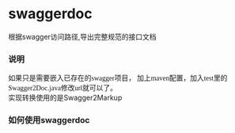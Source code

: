 # swaggerdoc
根据swagger访问路径,导出完整规范的接口文档
<br>

### 说明

<font face="STCAIYUN">如果只是需要嵌入已存在的swagger项目，
加上maven配置，加入test里的Swagger2Doc.java修改url就可以了。
</font>
<br>实现转换使用的是Swagger2Markup

### 如何使用swaggerdoc



